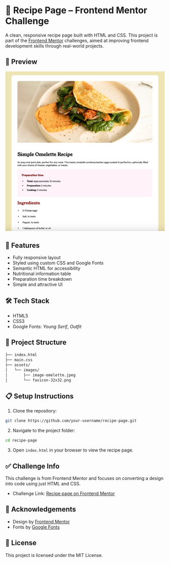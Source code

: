 # 🥞 Recipe Page – Frontend Mentor Challenge

A clean, responsive recipe page built with HTML and CSS. This project is part of the [Frontend Mentor](https://www.frontendmentor.io) challenges, aimed at improving frontend development skills through real-world projects.

## 📸 Preview

![Recipe Page Preview](./screenshot.png)

## 🚀 Features

- Fully responsive layout
- Styled using custom CSS and Google Fonts
- Semantic HTML for accessibility
- Nutritional information table
- Preparation time breakdown
- Simple and attractive UI

## 🛠️ Tech Stack

- HTML5
- CSS3
- Google Fonts: _Young Serif_, _Outfit_

## 📂 Project Structure

```
├── index.html
├── main.css
├── assets/
│   └── images/
│       ├── image-omelette.jpeg
│       └── favicon-32x32.png
```

## 📋 Setup Instructions

1. Clone the repository:

```bash
git clone https://github.com/your-username/recipe-page.git
```

2. Navigate to the project folder:

```bash
cd recipe-page
```

3. Open `index.html` in your browser to view the recipe page.

## ✅ Challenge Info

This challenge is from Frontend Mentor and focuses on converting a design into code using just HTML and CSS.

- Challenge Link: [Recipe page on Frontend Mentor](https://www.frontendmentor.io/challenges/recipe-page-Bekx8dY5N)

## 🙌 Acknowledgements

- Design by [Frontend Mentor](https://www.frontendmentor.io)
- Fonts by [Google Fonts](https://fonts.google.com/)

## 📄 License

This project is licensed under the MIT License.
